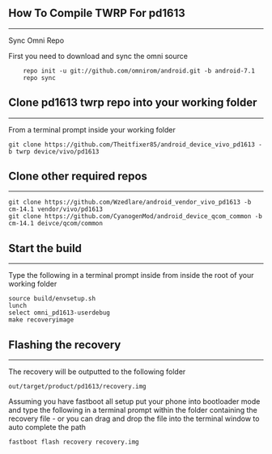 ## How To Compile TWRP For pd1613 ##
------------------

Sync Omni Repo

First you need to download and sync the omni source
	
		repo init -u git://github.com/omnirom/android.git -b android-7.1
		repo sync
	

## Clone pd1613 twrp repo into your working folder ##
---------------

From a terminal prompt inside your working folder

	git clone https://github.com/Theitfixer85/android_device_vivo_pd1613 -b twrp device/vivo/pd1613
	

## Clone other required repos ##
---------------
	git clone https://github.com/Wzedlare/android_vendor_vivo_pd1613 -b cm-14.1 vendor/vivo/pd1613
	git clone https://github.com/CyanogenMod/android_device_qcom_common -b cm-14.1 deivce/qcom/common
	
	
## Start the build ##
---------------
Type the following in a terminal prompt inside from inside the root of your working folder

	source build/envsetup.sh
	lunch
	select omni_pd1613-userdebug
	make recoveryimage
	
	
## Flashing the recovery ##
---------------
The recovery will be outputted to the following folder

	out/target/product/pd1613/recovery.img
	
Assuming you have fastboot all setup put your phone into bootloader mode and type the following in a terminal prompt within the folder containing the recovery file - or you can drag and drop the file into the terminal window to auto complete the path
	
	fastboot flash recovery recovery.img
	
